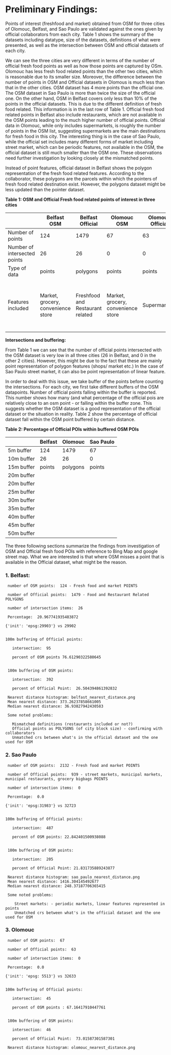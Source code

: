 # Preliminary Findings:

Points of interest (freshfood and market) obtained from OSM for three cities of Olomouc, Belfast, and Sao Paulo are validated against the ones given by official collaborators from each city. 
Table 1 shows the summary of the datasets including datatype, size of the datasets, definitions of what were presented, as well as the intersection between OSM and official datasets of each city. 

We can see the three cities are very different in terms of the number of official fresh food points as well as how those points are captured by OSm. Olomouc has less fresh food related points than the other two cities, which is reasonable due to its smaller size. Moreover, the difference between the number of points in OSM and Official datasets in Olomous is much less than that in the other cities. OSM dataset has 4 more points than the official one. The OSM dataset in Sao Paulo is more than twice the size of the official one. On the other hand, OSM in Belfast covers only less than 10% of the points in the official datasets. This is due to the different definition of fresh food related. This information is in the last row of Table 1. Official fresh food related points in Belfast also include restaurants, which are not available in the OSM points leading to the much higher number of official points. Official data in Olomouc, while only includes supermarkets, is roughly the number of points in the OSM list, suggesting supermarkets are the main destinations for fresh food in this city. The interesting thing is in the case of Sao Paulo, while the official set includes many different forms of market including street market, which can be periodic features, not available in the OSM, the official dataset is still much smaller than the OSM one. These observations need further investigation by looking closely at the mismatched points. 

Instead of point features, official dataset in Belfast shows the polygon representation of the fresh food related features. According to the collaborator, these polygons are the parcels within which the pointers of fresh food related destination exist. However, the polygons dataset might be less updated than the pointer dataset. 


**Table 1: OSM and Official Fresh food related points of interest in three cities**


|  | Belfast OSM| Belfast Official | Olomouc OSM | Olomouc Official | Sao Paulo OSM | Sao Paulo Official |
| --- | --- | --- | --- | --- | --- | --- |
| Number of points | 124 | 1479| 67 | 63 | 2132| 939 |
| Number of intersected points | 26 | 26 | 0 | 0 | 0 | 0 |
| Type of data | points  |polygons | points | points | points | points |
| Features included | Market, grocery, convenience store |Freshfood and Restaurant related|Market, grocery, convenience store | Supermarkets|Market, grocery, convenience store | street markets, municipal markets, municipal restaurants, grocery bigbags |

**Intersections and buffering:**

From Table 1 we can see that the number of official points intersected with the OSM dataset is very low in all three cities (26 in Belfast, and 0 in the other 2 cities). However, this might be due to the fact that these are mainly point representation of polygon features (shops/ market etc.) In the case of Sao Paulo street market, it can also be point representation of linear feature. 

In order to deal with this issue, we take buffer of the points before counting the intersections. For each city, we first take different buffers of the OSM datapoints. Number of official points falling within the buffer is reported. This number shows how many (and what percentage of the official pois are relatively close to an osm point - or falling within the buffer zone. This suggests whether the OSM dataset is a good representation of the official dataset or the situation in reality. Table 2 show the percentage of official dataset fall within the OSM point buffered by certain distance. 

**Table 2: Percentage of Official POIs within buffered OSM POIs**


|  | Belfast| Olomouc| Sao Paulo |
| --- | --- | --- | --- |
| 5m buffer | 124 | 1479| 67 |
| 10m buffer | 26 | 26 | 0 |
| 15m buffer | points  |polygons | points | 
|20m buffer ||| | 
|20m buffer ||| | 
|25m buffer ||| | 
|30m buffer ||| | 
|35m buffer ||| | 
|40m buffer ||| | 
|45m buffer ||| | 
|50m buffer ||| | 

The three following sections summarize the findings from investigation of OSM and Official fresh food POIs with reference to Bing Map and google street map. What we are interested is that where OSM misses a point that is available in the Official dataset, what might be the reason. 

### 1. Belfast:
     
     number of OSM points:  124 - Fresh food and market POINTS
     
     number of Official points:  1479 - Food and Restaurant Related POLYGONS
     
     number of intersection items:  26
     
     Percentage:  20.967741935483872
    
    {'init': 'epsg:29903'} vs 29902 

    
    100m buffering of Official points:
       
       intersection:  95
       
       percent of OSM points 76.61290322580645

     
     100m buffering of OSM points:
       
       intersection:  392
       
       percent of Official Point:  26.504394861392832

     Nearest distance histogram: belfast_nearest_distance.png
     Mean nearest distance: 373.26237858661005
     Median nearest distance: 36.93827942430583
     
     Some noted problems: 
       
       Mismatched definitions (restaurants included or not?)
       Official points as POLYGONS (of city block size) - confirming with collaborators
       Unmatched crs between what's in the official dataset and the one used for OSM

### 2. Sao Paulo

     number of OSM points:  2132 - Fresh food and market POINTS
     
     number of Official points:  939 - street markets, municipal markets, municipal restaurants, grocery bigbags POINTS
     
     number of intersection items:  0
     
     Percentage:  0.0
    
    {'init': 'epsg:31983'} vs 32723

    
    100m buffering of Official points:
       
       intersection:  487
       
       percent of OSM points: 22.842401500938088 

     
     100m buffering of OSM points:
       
       intersection:  205
       
       percent of Official Point: 21.831735889243877

     Nearest distance histogram: sao_paulo_nearest_distance.png
     Mean nearest distance: 1416.304145492677
     Median nearest distance: 248.37187706365415
     
     Some noted problems:
         
        Street markets: - periodic markets, linear features represented in points
        Unmatched crs between what's in the official dataset and the one used for OSM
        

### 3. Olomouc

     number of OSM points:  67
     
     number of Official points:  63
     
     number of intersection items:  0
     
     Percentage:  0.0
    
    {'init': 'epsg: 5513'} vs 32633

    
    100m buffering of Official points:
       
       intersection:  45
       
       percent of OSM points : 67.16417910447761

     
     100m buffering of OSM points:
       
       intersection:  46
       
       percent of Official Point:  73.01587301587301

     Nearest distance histogram: olomouc_nearest_distance.png

